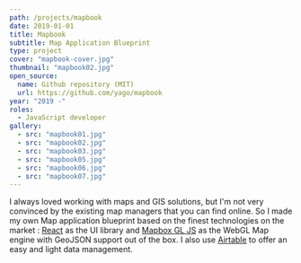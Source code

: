 ```yaml
---
path: /projects/mapbook
date: 2019-01-01
title: Mapbook
subtitle: Map Application Blueprint
type: project
cover: "mapbook-cover.jpg"
thumbnail: "mapbook02.jpg"
open_source:
  name: Github repository (MIT)
  url: https://github.com/yago/mapbook
year: "2019 -"
roles: 
  - JavaScript developer
gallery:
  - src: "mapbook01.jpg"
  - src: "mapbook02.jpg"
  - src: "mapbook03.jpg"
  - src: "mapbook05.jpg"
  - src: "mapbook06.jpg"
  - src: "mapbook07.jpg"
---
```


I always loved working with maps and GIS solutions, but I'm not very convinced by the existing map managers that you can find online. So I made my own Map application blueprint based on the finest technologies on the market : [React](http://reactjs.org/) as the UI library and 
[Mapbox GL JS](https://docs.mapbox.com/mapbox-gl-js/) as the WebGL Map engine with GeoJSON support out of the box. I also use [Airtable](https://airtable.com/) to offer an easy and light data management.